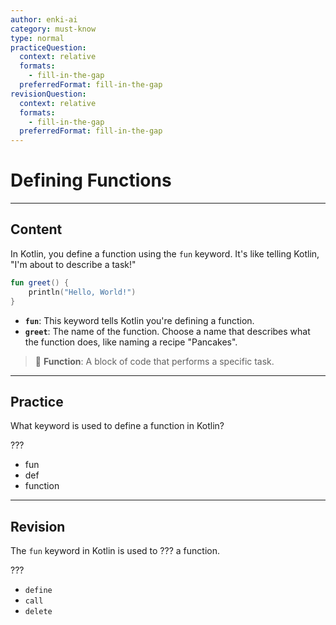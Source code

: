 ```yaml
---
author: enki-ai
category: must-know
type: normal
practiceQuestion:
  context: relative
  formats:
    - fill-in-the-gap
  preferredFormat: fill-in-the-gap
revisionQuestion:
  context: relative
  formats:
    - fill-in-the-gap
  preferredFormat: fill-in-the-gap
---
```


# Defining Functions

---
## Content

In Kotlin, you define a function using the `fun` keyword. It's like telling Kotlin, "I'm about to describe a task!"

```kotlin
fun greet() {
    println("Hello, World!")
}
```

- **`fun`**: This keyword tells Kotlin you're defining a function.
- **`greet`**: The name of the function. Choose a name that describes what the function does, like naming a recipe "Pancakes".

> 🔧 **Function**: A block of code that performs a specific task.


---
## Practice

What keyword is used to define a function in Kotlin?

???

- fun
- def
- function


---
## Revision

The `fun` keyword in Kotlin is used to ??? a function.

???

- `define`
- `call`
- `delete`


